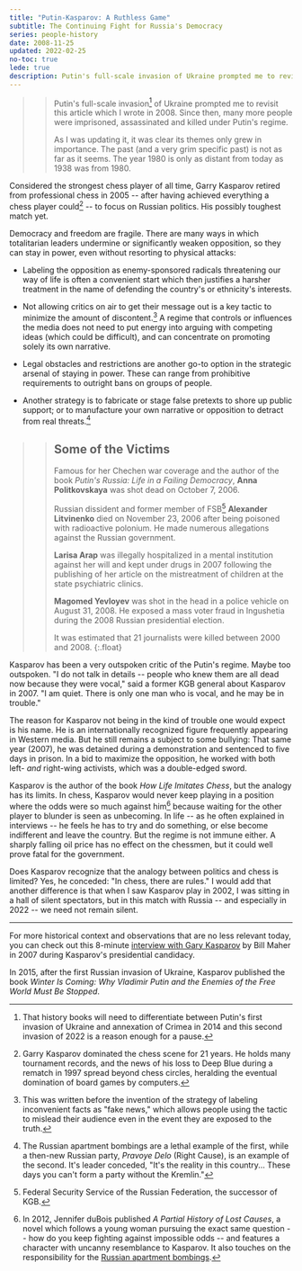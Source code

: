 ```yaml
---
title: "Putin-Kasparov: A Ruthless Game"
subtitle: The Continuing Fight for Russia's Democracy
series: people-history
date: 2008-11-25
updated: 2022-02-25
no-toc: true
lede: true
description: Putin's full-scale invasion of Ukraine prompted me to revisit what I wrote three years after Garry Kasparov retired from professional chess to pursue his fight for Russian democracy -- a fight which has only grown in importance.
---
```


>> Putin's full-scale invasion[^different] of Ukraine prompted me to revisit this article which I wrote in 2008. Since then, many more people were imprisoned, assassinated and killed under Putin's regime.
>>
>> As I was updating it, it was clear its themes only grew in importance. The past (and a very grim specific past) is not as far as it seems. The year 1980 is only as distant from today as 1938 was from 1980.

[^different]: That history books will need to differentiate between Putin's first invasion of Ukraine and annexation of Crimea in 2014 and this second invasion of 2022 is a reason enough for a pause.

Considered the strongest chess player of all time, Garry Kasparov retired from professional chess in 2005 -- after having achieved everything a chess player could[^master] -- to focus on Russian politics. His possibly toughest match yet.

[^master]: Garry Kasparov dominated the chess scene for 21 years. He holds many tournament records, and the news of his loss to Deep Blue during a rematch in 1997 spread beyond chess circles, heralding the eventual domination of board games by computers.

Democracy and freedom are fragile. There are many ways in which totalitarian leaders undermine or significantly weaken opposition, so they can stay in power, even without resorting to physical attacks:

- Labeling the opposition as enemy-sponsored radicals threatening our way of life is often a convenient start which then justifies a harsher treatment in the name of defending the country's or ethnicity's interests.

- Not allowing critics on air to get their message out is a key tactic to minimize the amount of discontent.[^fake-news] A regime that controls or influences the media does not need to put energy into arguing with competing ideas (which could be difficult), and can concentrate on promoting solely its own narrative.

- Legal obstacles and restrictions are another go-to option in the strategic arsenal of staying in power. These can range from prohibitive requirements to outright bans on groups of people.

- Another strategy is to fabricate or stage false pretexts to shore up public support; or to manufacture your own narrative or opposition to detract from real threats.[^examples]

[^fake-news]: This was written before the invention of the strategy of labeling inconvenient facts as "fake news," which allows people using the tactic to mislead their audience even in the event they are exposed to the truth.

[^examples]: The Russian apartment bombings are a lethal example of the first, while a then-new Russian party, <em>Pravoye Delo</em> (Right Cause), is an example of the second. It's leader conceded, "It's the reality in this country... These days you can't form a party without the Kremlin."

>> ## Some of the Victims
>>
>> Famous for her Chechen war coverage and the author of the book _Putin's Russia: Life in a Failing Democracy_, **Anna Politkovskaya** was shot dead on October 7, 2006.
>>
>> Russian dissident and former member of FSB[^fsb] **Alexander Litvinenko** died on November 23, 2006 after being poisoned with radioactive polonium. He made numerous allegations against the Russian government.
>>
>> **Larisa Arap** was illegally hospitalized in a mental institution against her will and kept under drugs in 2007 following the publishing of her article on the mistreatment of children at the state psychiatric clinics.
>>
>> **Magomed Yevloyev** was shot in the head in a police vehicle on August 31, 2008. He exposed a mass voter fraud in Ingushetia during the 2008 Russian presidential election.
>>
>> It was estimated that 21 journalists were killed between 2000 and 2008.
{:.float}

[^fsb]: Federal Security Service of the Russian Federation, the successor of KGB.

Kasparov has been a very outspoken critic of the Putin's regime. Maybe too outspoken. "I do not talk in details -- people who knew them are all dead now because they were vocal," said a former KGB general about Kasparov in 2007. "I am quiet. There is only one man who is vocal, and he may be in trouble."

The reason for Kasparov not being in the kind of trouble one would expect is his name. He is an internationally recognized figure frequently appearing in Western media. But he still remains a subject to some bullying: That same year (2007), he was detained during a demonstration and sentenced to five days in prison. In a bid to maximize the opposition, he worked with both left- _and_ right-wing activists, which was a double-edged sword.

Kasparov is the author of the book *How Life Imitates Chess*, but the analogy has its limits. In chess, Kasparov would never keep playing in a position where the odds were so much against him[^lost-causes] because waiting for the other player to blunder is seen as unbecoming. In life -- as he often explained in interviews -- he feels he has to try and do something, or else become indifferent and leave the country. But the regime is not immune either. A sharply falling oil price has no effect on the chessmen, but it could well prove fatal for the government.

[^lost-causes]: In 2012, Jennifer duBois published _A Partial History of Lost Causes_, a novel which follows a young woman pursuing the exact same question -- how do you keep fighting against impossible odds -- and features a character with uncanny resemblance to Kasparov. It also touches on the responsibility for the [Russian apartment bombings](https://en.wikipedia.org/wiki/Russian_apartment_bombings).

Does Kasparov recognize that the analogy between politics and chess is limited? Yes, he conceded: "In chess, there are rules." I would add that another difference is that when I saw Kasparov play in 2002, I was sitting in a hall of silent spectators, but in this match with Russia -- and especially in 2022 -- we need not remain silent.

* * *

For more historical context and observations that are no less relevant today, you can check out this 8-minute [interview with Gary Kasparov](https://www.youtube.com/watch?v=40tzSCSrdJI) by Bill Maher in 2007 during Kasparov's presidential candidacy.

In 2015, after the first Russian invasion of Ukraine, Kasparov published the book _Winter Is Coming: Why Vladimir Putin and the Enemies of the Free World Must Be Stopped_.
